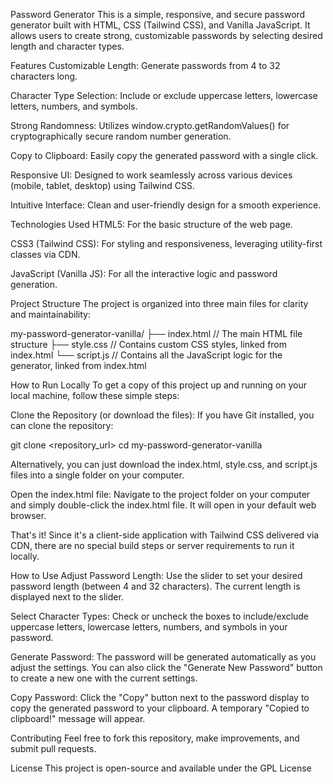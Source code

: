 Password Generator
This is a simple, responsive, and secure password generator built with HTML, CSS (Tailwind CSS), and Vanilla JavaScript. It allows users to create strong, customizable passwords by selecting desired length and character types.

Features
Customizable Length: Generate passwords from 4 to 32 characters long.

Character Type Selection: Include or exclude uppercase letters, lowercase letters, numbers, and symbols.

Strong Randomness: Utilizes window.crypto.getRandomValues() for cryptographically secure random number generation.

Copy to Clipboard: Easily copy the generated password with a single click.

Responsive UI: Designed to work seamlessly across various devices (mobile, tablet, desktop) using Tailwind CSS.

Intuitive Interface: Clean and user-friendly design for a smooth experience.

Technologies Used
HTML5: For the basic structure of the web page.

CSS3 (Tailwind CSS): For styling and responsiveness, leveraging utility-first classes via CDN.

JavaScript (Vanilla JS): For all the interactive logic and password generation.

Project Structure
The project is organized into three main files for clarity and maintainability:

my-password-generator-vanilla/
├── index.html        // The main HTML file structure
├── style.css         // Contains custom CSS styles, linked from index.html
└── script.js         // Contains all the JavaScript logic for the generator, linked from index.html

How to Run Locally
To get a copy of this project up and running on your local machine, follow these simple steps:

Clone the Repository (or download the files):
If you have Git installed, you can clone the repository:

git clone <repository_url>
cd my-password-generator-vanilla

Alternatively, you can just download the index.html, style.css, and script.js files into a single folder on your computer.

Open the index.html file:
Navigate to the project folder on your computer and simply double-click the index.html file. It will open in your default web browser.

That's it! Since it's a client-side application with Tailwind CSS delivered via CDN, there are no special build steps or server requirements to run it locally.

How to Use
Adjust Password Length: Use the slider to set your desired password length (between 4 and 32 characters). The current length is displayed next to the slider.

Select Character Types: Check or uncheck the boxes to include/exclude uppercase letters, lowercase letters, numbers, and symbols in your password.

Generate Password: The password will be generated automatically as you adjust the settings. You can also click the "Generate New Password" button to create a new one with the current settings.

Copy Password: Click the "Copy" button next to the password display to copy the generated password to your clipboard. A temporary "Copied to clipboard!" message will appear.

Contributing
Feel free to fork this repository, make improvements, and submit pull requests.

License
This project is open-source and available under the GPL License
